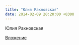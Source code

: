 ```yaml
---
title: "Юлия Рахновская"
date: 2014-02-09 20:20:00 +0300
---
```


Юлия Рахновская

[Вложение](https://vk.com/photo4120202_321981612)
